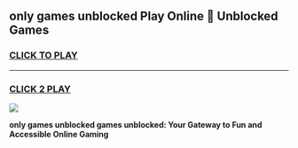 
## only games unblocked Play Online 👋 Unblocked Games
<h3>
<a href="https://premium.freeplayer.one?title=only_games_unblocked&ref=19F">CLICK TO PLAY</a></h3>
<hr>

<h3>
<a href="https://premium.freeplayer.one?title=only_games_unblocked&ref=19F">CLICK 2 PLAY</a>
  
</h3>

<a href="https://premium.freeplayer.one?title=only_games_unblocked&ref=19F"><img src="https://clearcache.store/games.png"></a>


**only games unblocked games unblocked: Your Gateway to Fun and Accessible Online Gaming**
